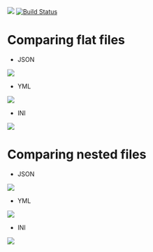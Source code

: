 <a href="https://codeclimate.com/github/valerr/frontend-project-lvl2/maintainability"><img src="https://api.codeclimate.com/v1/badges/3d727da8875d033614e5/maintainability" /></a>
[![Build Status](https://travis-ci.org/valerr/frontend-project-lvl2.svg?branch=master)](https://travis-ci.org/valerr/frontend-project-lvl2)

# Comparing flat files

* JSON

<a href="https://asciinema.org/a/xlMilNm84eGWdzYUU2VsBwKwb" target="_blank"><img src="https://asciinema.org/a/xlMilNm84eGWdzYUU2VsBwKwb.svg" /></a>

* YML

<a href="https://asciinema.org/a/DZ9Pa3KAwD4EU7wsVuYQpQAAD" target="_blank"><img src="https://asciinema.org/a/DZ9Pa3KAwD4EU7wsVuYQpQAAD.svg" /></a>

* INI

<a href="https://asciinema.org/a/4MTlXfZd9jtLV3lS6xPiIKF8J" target="_blank"><img src="https://asciinema.org/a/4MTlXfZd9jtLV3lS6xPiIKF8J.svg" /></a>

# Comparing nested files

* JSON

<a href="https://asciinema.org/a/KSY2bIqLnXMR7M93mc6x7gWnn" target="_blank"><img src="https://asciinema.org/a/KSY2bIqLnXMR7M93mc6x7gWnn.svg" /></a>

* YML

<a href="https://asciinema.org/a/HqQCVTTQxyynTr7HaUgnVMW9h" target="_blank"><img src="https://asciinema.org/a/HqQCVTTQxyynTr7HaUgnVMW9h.svg" /></a>

* INI

<a href="https://asciinema.org/a/10jzT9JGgczbOBWHNpypoeR0D" target="_blank"><img src="https://asciinema.org/a/10jzT9JGgczbOBWHNpypoeR0D.svg" /></a>


